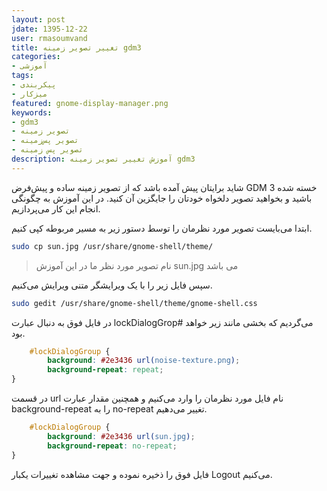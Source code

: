 ```yaml
---
layout: post  
jdate: 1395-12-22
user: rmasoumvand
title: تغییر تصویر زمینه gdm3  
categories:
- آموزشی
tags:
- پیکربندی
- میزکار
featured: gnome-display-manager.png
keywords:
- gdm3
- تصویر زمینه
- تصویر پس‌زمینه
- تصویر پس زمینه
description: آموزش تغییر تصویر زمینه gdm3
---
```


شاید برایتان پیش آمده باشد که از تصویر زمینه ساده و پیش‌فرض GDM 3 خسته شده باشید و بخواهید تصویر دلخواه خودتان را جایگزین آن کنید. در این آموزش به چگونگی انجام این کار می‌پردازیم.

ابتدا می‌بایست تصویر مورد نظرمان را توسط دستور زیر به مسیر مربوطه کپی کنیم.

```sh
sudo cp sun.jpg /usr/share/gnome-shell/theme/
```

> نام تصویر مورد نظر ما در این آموزش sun.jpg می باشد

سپس فایل زیر را با یک ویرایشگر متنی ویرایش می‌کنیم.

```sh
sudo gedit /usr/share/gnome-shell/theme/gnome-shell.css
```

در فایل فوق به دنبال عبارت lockDialogGrop# می‌گردیم که بخشی مانند زیر خواهد بود.

```css
	#lockDialogGroup {
		background: #2e3436 url(noise-texture.png);
		background-repeat: repeat;
}
```

در قسمت url نام فایل مورد نظرمان را وارد می‌کنیم و همچنین مقدار عبارت background-repeat را به no-repeat تغییر می‌دهیم.

```css
	#lockDialogGroup {
		background: #2e3436 url(sun.jpg);
		background-repeat: no-repeat;
}
```

فایل فوق را ذخیره نموده و جهت مشاهده تغییرات یکبار Logout می‌کنیم.
